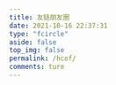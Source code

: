 ```yaml
---
title: 友链朋友圈
date: 2021-10-16 22:37:31
type: "fcircle"
aside: false
top_img: false
permalink: /hcof/
comments: ture
---
```


<script>
  window.circle_config = {
    api: 'http://circle.dorakika.cn' //你的朋友圈地址，不要加 '/'
  }
</script>

<script defer="defer" type="module" src="/js/circle-module.js"></script>
<link href="/css/circle.css" rel="stylesheet" />
<script defer="defer" src="/js/circle.js" nomodule></script>
<div id="app"></div>
